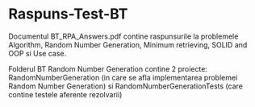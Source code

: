 # Raspuns-Test-BT

Documentul BT_RPA_Answers.pdf contine raspunsurile la problemele Algorithm, Random Number Generation, Minimum retrieving, SOLID and OOP si Use case.

Folderul BT Random Number Generation contine 2 proiecte: RandomNumberGeneration (in care se afla implementarea problemei Random Number Generation) si RandomNumberGenerationTests                                                            (care contine testele aferente rezolvarii)
